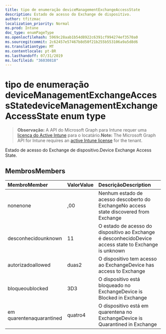 ```yaml
---
title: tipo de enumeração deviceManagementExchangeAccessState
description: Estado de acesso do Exchange de dispositivo.
author: tfitzmac
localization_priority: Normal
ms.prod: Intune
doc_type: enumPageType
ms.openlocfilehash: 5969c28aab1b54d8922c6391cf994274ef3570a0
ms.sourcegitcommit: 2c62457e57467b8d50f21b255b553106a9a5d8d6
ms.translationtype: MT
ms.contentlocale: pt-BR
ms.lasthandoff: 07/31/2019
ms.locfileid: "36030818"
---
```

# <a name="devicemanagementexchangeaccessstate-enum-type"></a><span data-ttu-id="1559c-103">tipo de enumeração deviceManagementExchangeAccessState</span><span class="sxs-lookup"><span data-stu-id="1559c-103">deviceManagementExchangeAccessState enum type</span></span>

> <span data-ttu-id="1559c-104">**Observação:** A API do Microsoft Graph para Intune requer uma [licença do Active Intune](https://go.microsoft.com/fwlink/?linkid=839381) para o locatário.</span><span class="sxs-lookup"><span data-stu-id="1559c-104">**Note:** The Microsoft Graph API for Intune requires an [active Intune license](https://go.microsoft.com/fwlink/?linkid=839381) for the tenant.</span></span>

<span data-ttu-id="1559c-105">Estado de acesso do Exchange de dispositivo.</span><span class="sxs-lookup"><span data-stu-id="1559c-105">Device Exchange Access State.</span></span>

## <a name="members"></a><span data-ttu-id="1559c-106">Membros</span><span class="sxs-lookup"><span data-stu-id="1559c-106">Members</span></span>
|<span data-ttu-id="1559c-107">Membro</span><span class="sxs-lookup"><span data-stu-id="1559c-107">Member</span></span>|<span data-ttu-id="1559c-108">Valor</span><span class="sxs-lookup"><span data-stu-id="1559c-108">Value</span></span>|<span data-ttu-id="1559c-109">Descrição</span><span class="sxs-lookup"><span data-stu-id="1559c-109">Description</span></span>|
|:---|:---|:---|
|<span data-ttu-id="1559c-110">none</span><span class="sxs-lookup"><span data-stu-id="1559c-110">none</span></span>|<span data-ttu-id="1559c-111">,0</span><span class="sxs-lookup"><span data-stu-id="1559c-111">0</span></span>|<span data-ttu-id="1559c-112">Nenhum estado de acesso descoberto do Exchange</span><span class="sxs-lookup"><span data-stu-id="1559c-112">No access state discovered from Exchange</span></span>|
|<span data-ttu-id="1559c-113">desconhecido</span><span class="sxs-lookup"><span data-stu-id="1559c-113">unknown</span></span>|<span data-ttu-id="1559c-114">1</span><span class="sxs-lookup"><span data-stu-id="1559c-114">1</span></span>|<span data-ttu-id="1559c-115">O estado de acesso do dispositivo ao Exchange é desconhecido</span><span class="sxs-lookup"><span data-stu-id="1559c-115">Device access state to Exchange is unknown</span></span>|
|<span data-ttu-id="1559c-116">autorizado</span><span class="sxs-lookup"><span data-stu-id="1559c-116">allowed</span></span>|<span data-ttu-id="1559c-117">duas</span><span class="sxs-lookup"><span data-stu-id="1559c-117">2</span></span>|<span data-ttu-id="1559c-118">O dispositivo tem acesso ao Exchange</span><span class="sxs-lookup"><span data-stu-id="1559c-118">Device has access to Exchange</span></span>|
|<span data-ttu-id="1559c-119">bloqueou</span><span class="sxs-lookup"><span data-stu-id="1559c-119">blocked</span></span>|<span data-ttu-id="1559c-120">3D</span><span class="sxs-lookup"><span data-stu-id="1559c-120">3</span></span>|<span data-ttu-id="1559c-121">O dispositivo está bloqueado no Exchange</span><span class="sxs-lookup"><span data-stu-id="1559c-121">Device is Blocked in Exchange</span></span>|
|<span data-ttu-id="1559c-122">em quarentena</span><span class="sxs-lookup"><span data-stu-id="1559c-122">quarantined</span></span>|<span data-ttu-id="1559c-123">quatro</span><span class="sxs-lookup"><span data-stu-id="1559c-123">4</span></span>|<span data-ttu-id="1559c-124">O dispositivo está em quarentena no Exchange</span><span class="sxs-lookup"><span data-stu-id="1559c-124">Device is Quarantined in Exchange</span></span>|



